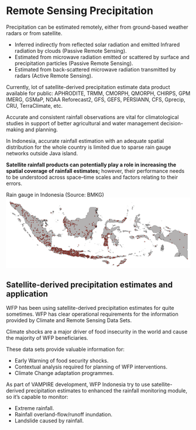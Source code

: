 # Remote Sensing Precipitation

Precipitation can be estimated remotely, either from ground-based weather radars or from satellite.<br> 
- Inferred indirectly from reflected solar radiation and emitted Infrared radiation by clouds (Passive Remote Sensing).
- Estimated from microwave radiation emitted or scattered by surface and precipitation particles (Passive Remote Sensing).
- Estimated from back-scattered microwave radiation transmitted by radars (Active Remote Sensing).

Currently, lot of satellite-derived precipitation estimate data product available for public:
APHRODITE, TRMM, CMORPH, QMORPH, CHIRPS, GPM IMERG, GSMaP, NOAA Reforecast2, GFS, GEFS, PERSIANN, CFS, Gprecip, CRU, TerraClimate, etc.

Accurate and consistent rainfall observations are vital for climatological studies in support of better agricultural and water management decision-making and planning. 

In Indonesia, accurate rainfall estimation with an adequate spatial distribution for the whole country is limited due to sparse rain gauge networks outside Java island. 

**Satellite rainfall products can potentially play a role in increasing the spatial coverage of rainfall estimates;** however, their performance needs to be understood across space–time scales and factors relating to their errors.

Rain gauge in Indonesia (Source: BMKG)<br>
![Rain Gauge](./img/raingauge.png)


## Satellite-derived precipitation estimates and application

WFP has been using satellite-derived precipitation estimates for quite sometimes. WFP has clear operational requirements for the information provided by Climate and Remote Sensing Data Sets.

Climate shocks are a major driver of food insecurity in the world and cause the majority of WFP beneficiaries. 

These data sets provide valuable information for:<br>
- Early Warning of food security shocks. 
- Contextual analysis required for planning of WFP interventions. 
- Climate Change adaptation programmes. 

As part of VAMPIRE development, WFP Indonesia try to use satellite-derived precipitation estimates to enhanced the rainfall monitoring module, so it’s capable to monitor:<br>
- Extreme rainfall.
- Rainfall overland-flow/runoff inundation.
- Landslide caused by rainfall.
